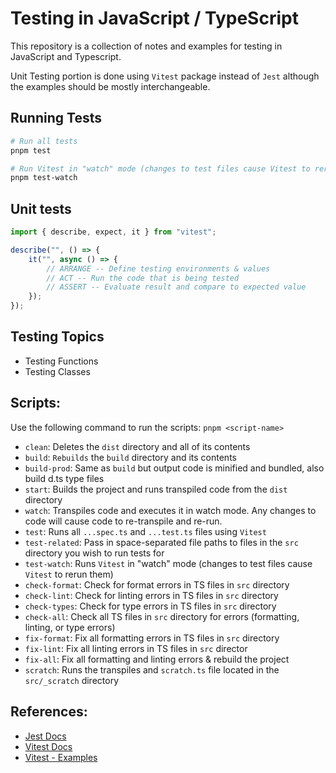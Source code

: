 # Testing in JavaScript / TypeScript

This repository is a collection of notes and examples for testing in JavaScript and Typescript.

Unit Testing portion is done using `Vitest` package instead of `Jest` although the examples should be mostly interchangeable.

## Running Tests

```bash
# Run all tests
pnpm test
```

```bash
# Run Vitest in "watch" mode (changes to test files cause Vitest to rerun automatically)
pnpm test-watch
```

## Unit tests

```ts
import { describe, expect, it } from "vitest";

describe("", () => {
    it("", async () => {
        // ARRANGE -- Define testing environments & values
        // ACT -- Run the code that is being tested
        // ASSERT -- Evaluate result and compare to expected value
    });
});
```

## Testing Topics

-   Testing Functions
-   Testing Classes

## Scripts:

Use the following command to run the scripts:
`pnpm <script-name>`

-   `clean`: Deletes the `dist` directory and all of its contents
-   `build`: `Rebuilds` the `build` directory and its contents
-   `build-prod`: Same as `build` but output code is minified and bundled, also build d.ts type files
-   `start`: Builds the project and runs transpiled code from the `dist` directory
-   `watch`: Transpiles code and executes it in watch mode. Any changes to code will cause code to re-transpile and re-run.
-   `test`: Runs all `...spec.ts` and `...test.ts` files using `Vitest`
-   `test-related`: Pass in space-separated file paths to files in the `src` directory you wish to run tests for
-   `test-watch`: Runs `Vitest` in "watch" mode (changes to test files cause `Vitest` to rerun them)
-   `check-format`: Check for format errors in TS files in `src` directory
-   `check-lint`: Check for linting errors in TS files in `src` directory
-   `check-types`: Check for type errors in TS files in `src` directory
-   `check-all`: Check all TS files in `src` directory for errors (formatting, linting, or type errors)
-   `fix-format`: Fix all formatting errors in TS files in `src` directory
-   `fix-lint`: Fix all linting errors in TS files in `src` director
-   `fix-all`: Fix all formatting and linting errors & rebuild the project
-   `scratch`: Runs the transpiles and `scratch.ts` file located in the `src/_scratch` directory

## References:

-   [Jest Docs](https://jestjs.io/docs/getting-started)
-   [Vitest Docs](https://vitest.dev/guide/)
-   [Vitest - Examples](https://github.com/vitest-dev/vitest/tree/main/examples)
